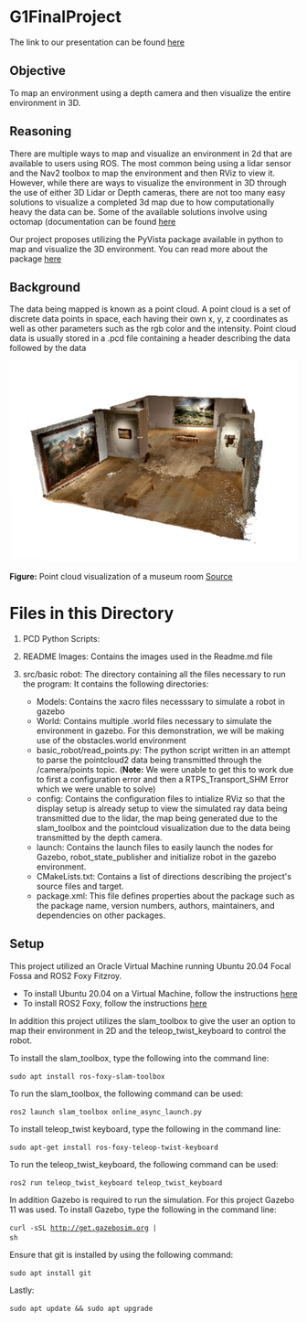 # G1FinalProject

The link to our presentation can be found <ins>[here](https://docs.google.com/presentation/d/1lRZsxsvUOAIYw7n4Ee_mOIopluhwSt4a05aiQCqFNEw/edit#slide=id.g1a41337ac68_0_108)</ins>

## Objective
To map an environment using a depth camera and then visualize the entire environment in 3D.

## Reasoning
There are multiple ways to map and visualize an environment in 2d that are available to users using ROS. The most common being using a lidar sensor and the Nav2 toolbox to map the environment and then RViz to view it. However, while there are ways to visualize the environment in 3D through the use of either 3D Lidar or Depth cameras, there are not too many easy solutions to visualize a completed 3d map due to how computationally heavy the data can be. Some of the available solutions involve using octomap (documentation can be found <ins>[here](http://octomap.github.io/)</ins>

Our project proposes utilizing the PyVista package available in python to map and visualize the 3D environment. You can read more about the package <ins>[here](https://docs.pyvista.org/)</ins>

## Background
The data being mapped is known as a point cloud. A point cloud is a set of discrete data points in space, each having their own x, y, z coordinates as well as other parameters such as the rgb color and the intensity. Point cloud data is usually stored in a .pcd file containing a header describing the data followed by the data

![image](https://github.com/jvinol/G1FinalProject/blob/16b4066c0564310ce5ae8aafed03647be812ef42/README%20Images/se-sample-museum.png)

**Figure:** Point cloud visualization of a museum room <ins>[Source](https://help.sketchup.com/en/scan-essentials-sketchup/sample-point-cloud-data)</ins>

# Files in this Directory
1. PCD Python Scripts: 

2. README Images: Contains the images used in the Readme.md file

3. src/basic robot: The directory containing all the files necessary to run the program: It contains the following directories:
    - Models: Contains the xacro files necesssary to simulate a robot in gazebo
    - World: Contains multiple .world files necessary to simulate the environment in gazebo. For this demonstration, we will be making use of the obstacles.world environment
    - basic_robot/read_points.py: The python script written in an attempt to parse the pointcloud2 data being transmitted through the /camera/points topic. (**Note:** We were unable to get this to work due to first a configuration error and then a RTPS_Transport_SHM Error which we were unable to solve)
    -  config: Contains the configuration files to intialize RViz so that the display setup is already setup to view the simulated ray data being transmitted due to the lidar, the map being generated due to the slam_toolbox and the pointcloud visualization due to the data being transmitted by the depth camera.
    -  launch: Contains the launch files to easily launch the nodes for Gazebo, robot_state_publisher and initialize robot in the gazebo environment.
    -  CMakeLists.txt: Contains a list of directions describing the project's source files and target.
    -  package.xml: This file defines properties about the package such as the package name, version numbers, authors, maintainers, and dependencies on other packages.

## Setup
This project utilized an Oracle Virtual Machine running Ubuntu 20.04 Focal Fossa and ROS2 Foxy Fitzroy.

 - To install Ubuntu 20.04 on a Virtual Machine, follow the instructions <ins>[here](https://linuxhint.com/install_ubuntu_virtualbox_2004/)</ins>
 - To install ROS2 Foxy, follow the instructions <ins>[here](https://docs.ros.org/en/foxy/Installation/Ubuntu-Install-Debians.html)</ins>

In addition this project utilizes the slam_toolbox to give the user an option to map their environment in 2D and the teleop_twist_keyboard to control the robot.

To install the slam_toolbox, type the following into the command line:

<code>sudo apt install ros-foxy-slam-toolbox</code>

To run the slam_toolbox, the following command can be used:

<code>ros2 launch slam_toolbox online_async_launch.py</code>

To install teleop_twist keyboard, type the following in the command line:

<code>sudo apt-get install ros-foxy-teleop-twist-keyboard</code>

To run the teleop_twist_keyboard, the following command can be used:

<code>ros2 run teleop_twist_keyboard teleop_twist_keyboard</code>

In addition Gazebo is required to run the simulation. For this project Gazebo 11 was used. To install Gazebo, type the following in the command line:

<code>curl -sSL http://get.gazebosim.org | sh</code>

Ensure that git is installed by using the following command:

<code>sudo apt install git</code>

Lastly: 

<code>sudo apt update && sudo apt upgrade</code>


